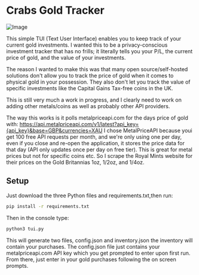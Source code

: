 # Crabs Gold Tracker

![Image](https://github.com/user-attachments/assets/bd88dafe-4ab7-4e09-abd0-3feaed3aa122) 

This simple TUI (Text User Interface) enables you to keep track of your current gold investments. I wanted this to be a privacy-conscious investment tracker that has no frills; it literally tells you your P/L, the current price of gold, and the value of your investments.

The reason I wanted to make this was that many open source/self-hosted solutions don't allow you to track the price of gold when it comes to physical gold in your possession. They also don't let you track the value of specific investments like the Capital Gains Tax-free coins in the UK.

This is still very much a work in progress, and I clearly need to work on adding other metals/coins as well as probably other API providers.

The way this works is it polls metalpriceapi.com for the days price of gold with:
https://api.metalpriceapi.com/v1/latest?api_key={api_key}&base=GBP&currencies=XAU
I chose MetalPriceAPI because youi get 100 free API requests per month, and we're only using one per day, even if you close and re-open the application, it stores the price data for that day (API only updates once per day on free tier).
This is great for metal prices but not for specific coins etc.
So I scrape the Royal Mints website for their prices on the Gold Britannias 1oz, 1/2oz, and 1/4oz.

## Setup

Just download the three Python files and requirements.txt,then run:
```bash
pip install -r requirements.txt
```
Then in the console type:
```bash
python3 tui.py
```
This will generate two files, config.json and inventory.json
the inventory will contain your purchases.
The config.json file just contains your metalpriceapi.com API key which you get prompted to enter upon first run.
From there, just enter in your gold purchases following the on screen prompts.
